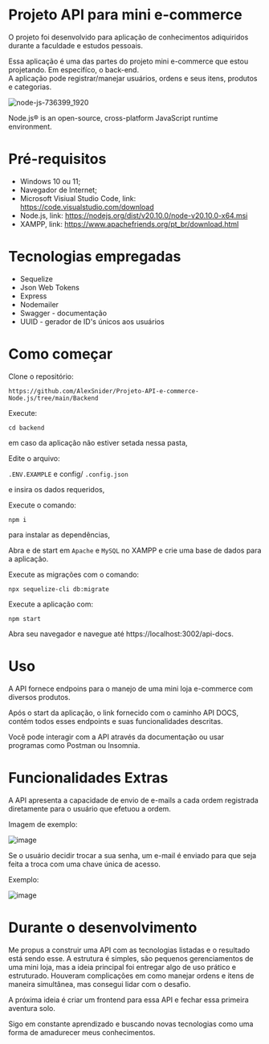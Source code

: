 # Projeto API para mini e-commerce

O projeto foi desenvolvido para aplicação de conhecimentos adiquiridos durante a faculdade e estudos pessoais. <br/>

Essa aplicação é uma das partes do projeto mini e-commerce que estou projetando. Em especifíco, o back-end. <br/>
A aplicação pode registrar/manejar usuários, ordens e seus itens, produtos e categorias.

![node-js-736399_1920](https://github.com/AlexSnider/Projeto-API-e-commerce-Node.js/assets/103783575/18da5724-9985-4320-ae21-800a2ebfb092)

Node.js® is an open-source, cross-platform JavaScript runtime environment.


# Pré-requisitos

* Windows 10 ou 11;
* Navegador de Internet;
* Microsoft Visiual Studio Code, link: https://code.visualstudio.com/download
* Node.js, link: https://nodejs.org/dist/v20.10.0/node-v20.10.0-x64.msi
* XAMPP, link: https://www.apachefriends.org/pt_br/download.html

# Tecnologias empregadas

* Sequelize
* Json Web Tokens
* Express
* Nodemailer
* Swagger - documentação
* UUID - gerador de ID's únicos aos usuários

# Como começar

Clone o repositório:

```
https://github.com/AlexSnider/Projeto-API-e-commerce-Node.js/tree/main/Backend
```

Execute:
```
cd backend
```
em caso da aplicação não estiver setada nessa pasta,

Edite o arquivo:

`.ENV.EXAMPLE` e config/ `.config.json`

e insira os dados requeridos,

Execute o comando:
```
npm i
```
para instalar as dependências,

Abra e de start em `Apache` e `MySQL` no XAMPP e crie uma base de dados para a aplicação.

Execute as migrações com o comando:

```
npx sequelize-cli db:migrate
```

Execute a aplicação com:
```
npm start
```

Abra seu navegador e navegue até https://localhost:3002/api-docs.

# Uso

A API fornece endpoins para o manejo de uma mini loja e-commerce com diversos produtos.

Após o start da aplicação, o link fornecido com o caminho API DOCS, contém todos esses endpoints e suas funcionalidades descritas.

Você pode interagir com a API através da documentação ou usar programas como Postman ou Insomnia.

# Funcionalidades Extras

A API apresenta a capacidade de envio de e-mails a cada ordem registrada diretamente para o usuário que efetuou a ordem.

Imagem de exemplo:

![image](https://github.com/AlexSnider/Projeto-API-e-commerce-Node.js/assets/103783575/2100ee2a-161b-4053-8882-283fc083eaf9)

Se o usuário decidir trocar a sua senha, um e-mail é enviado para que seja feita a troca com uma chave única de acesso.

Exemplo:

![image](https://github.com/AlexSnider/Projeto-API-e-commerce-Node.js/assets/103783575/51a5d6f1-ad94-4df3-962d-33b010d62be7)

# Durante o desenvolvimento

Me propus a construir uma API com as tecnologias listadas e o resultado está sendo esse.
A estrutura é simples, são pequenos gerenciamentos de uma mini loja, mas a ideia principal foi entregar algo de uso prático e estruturado.
Houveram complicações em como manejar ordens e itens de maneira simultânea, mas consegui lidar com o desafio.

A próxima ideia é criar um frontend para essa API e fechar essa primeira aventura solo.

Sigo em constante aprendizado e buscando novas tecnologias como uma forma de amadurecer meus conhecimentos.

